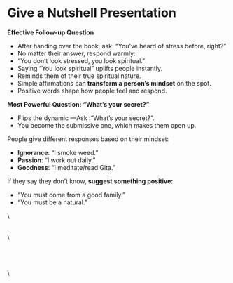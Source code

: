 # Give a Nutshell Presentation

**Effective Follow-up Question**

* After handing over the book, ask: “You’ve heard of stress before, right?”
* No matter their answer, respond warmly:
* “You don’t look stressed, you look spiritual.”
* Saying “You look spiritual” uplifts people instantly.
* Reminds them of their true spiritual nature.
* Simple affirmations can **transform a person’s mindset** on the spot.
* Positive words shape how people feel and respond.

**Most Powerful Question: “What’s your secret?”**

* Flips the dynamic —Ask :”What’s your secret?”.
* You become the submissive one, which makes them open up.

People give different responses based on their mindset:

* **Ignorance**: “I smoke weed.”
* **Passion**: “I work out daily.”
* **Goodness**: “I meditate/read Gita.”

If they say they don’t know, **suggest something positive:**

* “You must come from a good family.”
* “You must be a natural.”

\


\
\


\
\
\
\
